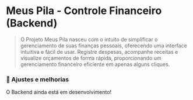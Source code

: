 # Meus Pila - Controle Financeiro (Backend)

> O Projeto Meus Pila nasceu com o intuito de simplificar o gerenciamento de suas finanças pessoais, oferecendo uma interface intuitiva e fácil de usar. Registre despesas, acompanhe receitas e visualize orçamentos de forma rápida, proporcionando um gerenciamento financeiro eficiente em apenas alguns cliques.

### 🚀 Ajustes e melhorias

O Backend ainda está em desenvolvimento!
